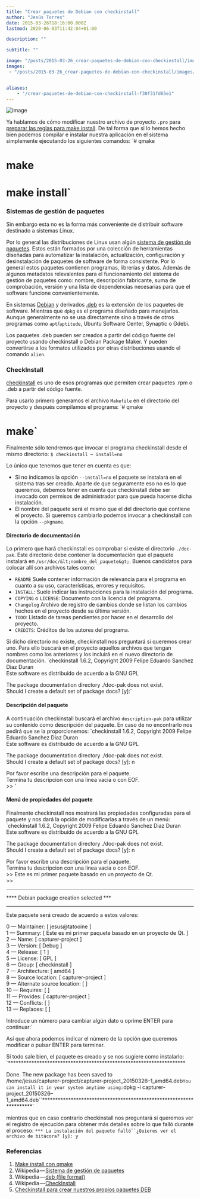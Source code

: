 ```yaml
---
title: "Crear paquetes de Debian con checkinstall"
author: "Jesús Torres"
date: 2015-03-26T18:16:00.000Z
lastmod: 2020-06-03T11:42:04+01:00

description: ""

subtitle: ""

image: "/posts/2015-03-26_crear-paquetes-de-debian-con-checkinstall/images/1.gif" 
images:
 - "/posts/2015-03-26_crear-paquetes-de-debian-con-checkinstall/images/1.gif" 


aliases:
    - "/crear-paquetes-de-debian-con-checkinstall-f30f31fd65e1"
---
```


![image](/posts/2015-03-26_crear-paquetes-de-debian-con-checkinstall/images/1.gif)

Ya hablamos de cómo modificar nuestro archivo de proyecto `.pro` para [preparar las reglas para make install](https://jmtorres.webs.ull.es/me/2013/04/make-install-con-qmake/). De tal forma que si lo hemos hecho bien podemos compilar e instalar nuestra aplicación en el sistema simplemente ejecutando los siguientes comandos:
`# qmake  
# make  
# make install`

### Sistemas de gestión de paquetes

Sin embargo esta no es la forma más conveniente de distribuir software destinado a sistemas Linux.

Por lo general las distribuciones de Linux usan algún [sistema de gestión de paquetes](http://es.wikipedia.org/wiki/Sistema_de_gesti%C3%B3n_de_paquetes). Estos están formados por una colección de herramientas diseñadas para automatizar la instalación, actualización, configuración y desinstalación de paquetes de software de forma consistente. Por lo general estos paquetes contienen programas, librerías y datos. Además de algunos metadatos relevalentes para el funcionamiento del sistema de gestión de paquetes como: nombre, descripción fabricante, suma de comprobación, versión y una lista de dependencias necesarias para que el software funcione convenientemente.

En sistemas [Debian](https://www.debian.org) y derivados [.deb](http://en.wikipedia.org/wiki/Deb_%28file_format%29) es la extensión de los paquetes de software. Mientras que `dpkg` es el programa diseñado para manejarlos. Aunque generalmente no se usa directamente sino a través de otros programas como `apt`/`aptitude`, Ubuntu Software Center, Synaptic o Gdebi.

Los paquetes .deb pueden ser creados a partir del código fuente del proyecto usando checkinstall o Debian Package Maker. Y pueden convertirse a los formatos utilizados por otras distribuciones usando el comando `alien`.

### CheckInstall

[checkinstall](http://en.wikipedia.org/wiki/CheckInstall) es uno de esos programas que permiten crear paquetes .rpm o .deb a partir del código fuente.

Para usarlo primero generamos el archivo `Makefile` en el directorio del proyecto y después compilamos el programa:
`# qmake  
# make`

Finalmente sólo tendremos que invocar el programa checkinstall desde el mismo directorio:
`$ checkinstall — install=no`

Lo único que tenemos que tener en cuenta es que:

*   Si no indicamos la opción `--install=no` el paquete se instalará en el sistema tras ser creado. Aparte de que seguramente eso no es lo que queremos, debemos tener en cuenta que checkinstall debe ser invocado con permisos de administrador para que pueda hacerse dicha instalación.
*   El nombre del paquete será el mismo que el del directorio que contiene el proyecto. Si queremos cambiarlo podemos invocar a checkinstall con la opción `--pkgname`.

#### Directorio de documentación

Lo primero que hará checkinstall es comprobar si existe el directorio `./doc-pak`. Este directorio debe contener la documentación que el paquete instalará en `/usr/doc/&lt;nombre_del_paquete&gt;`. Buenos candidatos para colocar allí son archivos tales como:

*   `README`
Suele contener información de relevancia para el programa en cuanto a su uso, características, errores y requisitos.
*   `INSTALL`:
Suele indicar las instrucciones para la instalación del programa.
*   `COPYING` o `LICENSE`:
Documento con la licencia del programa.
*   `Changelog`
Archivo de registro de cambios donde se listan los cambios hechos en el proyecto desde su última versión.
*   `TODO`:
Listado de tareas pendientes por hacer en el desarrollo del proyecto.
*   `CREDITS`:
Créditos de los autores del programa.

Si dicho directorio no existe, checkinstall nos preguntará si queremos crear uno. Para ello buscará en el proyecto aquellos archivos que tengan nombres como los anteriores y los incluirá en el nuevo directorio de documentación.
`checkinstall 1.6.2, Copyright 2009 Felipe Eduardo Sanchez Diaz Duran   
Este software es distribuído de acuerdo a la GNU GPL  

The package documentation directory ./doc-pak does not exist.   
Should I create a default set of package docs? [y]:`

#### Descripción del paquete

A continuación checkinstall buscará el archivo `description-pak` para utilizar su contenido como descripción del paquete. En caso de no encontrarlo nos pedirá que se la proporcionemos:
`checkinstall 1.6.2, Copyright 2009 Felipe Eduardo Sanchez Diaz Duran  
Este software es distribuído de acuerdo a la GNU GPL  

The package documentation directory ./doc-pak does not exist.   
Should I create a default set of package docs? [y]: n  

Por favor escribe una descripción para el paquete.  
Termina tu descripcion con una linea vacia o con EOF.  
&gt;&gt; `

#### Menú de propiedades del paquete

Finalmente checkinstall nos mostrará las propiedades configuradas para el paquete y nos dará la opción de modificarlas a través de un menú:
`checkinstall 1.6.2, Copyright 2009 Felipe Eduardo Sanchez Diaz Duran  
Este software es distribuído de acuerdo a la GNU GPL  

The package documentation directory ./doc-pak does not exist.   
Should I create a default set of package docs? [y]: n  

Por favor escribe una descripción para el paquete.  
Termina tu descripcion con una linea vacia o con EOF.  
&gt;&gt; Este es mi primer paquete basado en un proyecto de Qt.  
&gt;&gt;  

*****************************************  
**** Debian package creation selected ***  
*****************************************  

Este paquete será creado de acuerdo a estos valores:  

0 — Maintainer: [ jesus@tatooine ]  
1 — Summary: [ Este es mi primer paquete basado en un proyecto de Qt. ]  
2 — Name: [ capturer-project ]  
3 — Version: [ Debug ]  
4 — Release: [ 1 ]  
5 — License: [ GPL ]  
6 — Group: [ checkinstall ]  
7 — Architecture: [ amd64 ]  
8 — Source location: [ capturer-project ]  
9 — Alternate source location: [ ]  
10 — Requires: [ ]  
11 — Provides: [ capturer-project ]  
12 — Conflicts: [ ]  
13 — Replaces: [ ]  

Introduce un número para cambiar algún dato u oprime ENTER para continuar:`

Así que ahora podemos indicar el número de la opción que queremos modificar o pulsar ENTER para terminar.

Sí todo sale bien, el paquete es creado y se nos sugiere como instalarlo:
`********************************************************************  

Done. The new package has been saved to  
/home/jesus/capturer-project/capturer-project_20150326–1_amd64.deb``You can install it in your system anytime using:``dpkg -i capturer-project_20150326–1_amd64.deb``********************************************************************`

mientras que en caso contrario checkinstall nos preguntará si queremos ver el registro de ejecución para obtener más detalles sobre lo que falló durante el proceso:
`*** La instalación del paquete falló``¿Quieres ver el archivo de bitácora? [y]: y`

### Referencias

1.  [Make install con qmake](https://jmtorres.webs.ull.es/me/2013/04/make-install-con-qmake/)
2.  Wikipedia — [Sistema de gestión de paquetes](http://es.wikipedia.org/wiki/Sistema_de_gesti%C3%B3n_de_paquetes)
3.  Wikipedia — [deb (file format)](http://en.wikipedia.org/wiki/Deb_%28file_format%29)
4.  Wikipedia — [CheckInstall](http://en.wikipedia.org/wiki/CheckInstall)
5.  [Checkinstall para crear nuestros propios paquetes DEB](http://linuxgnublog.org/checkinstall-para-crear-nuestros-propios-paquetes-deb)
